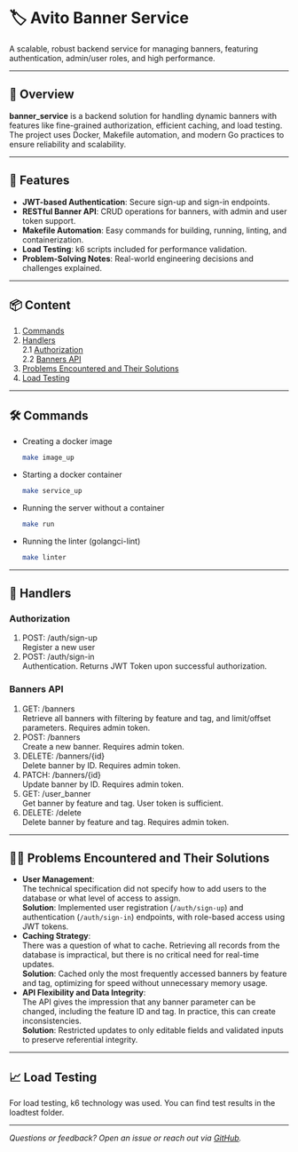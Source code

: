 # 🏷️ Avito Banner Service

A scalable, robust backend service for managing banners, featuring authentication, admin/user roles, and high performance.

---

## 🌟 Overview

**banner_service** is a backend solution for handling dynamic banners with features like fine-grained authorization, efficient caching, and load testing. The project uses Docker, Makefile automation, and modern Go practices to ensure reliability and scalability.

---

## 🚀 Features

- **JWT-based Authentication**: Secure sign-up and sign-in endpoints.
- **RESTful Banner API**: CRUD operations for banners, with admin and user token support.
- **Makefile Automation**: Easy commands for building, running, linting, and containerization.
- **Load Testing**: k6 scripts included for performance validation.
- **Problem-Solving Notes**: Real-world engineering decisions and challenges explained.

---

## 📦 Content

1. [Commands](#Commands)
2. [Handlers](#Handlers)  
    2.1 [Authorization](#Authorization)  
    2.2 [Banners API](#Banners-API)
3. [Problems Encountered and Their Solutions](#Problems-Encountered-and-Their-Solutions)
4. [Load Testing](#Load-Testing)

---

## 🛠️ Commands

- Creating a docker image
    ```bash
    make image_up
    ```
- Starting a docker container
    ```bash
    make service_up
    ```
- Running the server without a container
    ```bash
    make run
    ```
- Running the linter (golangci-lint)
    ```bash
    make linter
    ```

---

## 🔌 Handlers

### Authorization
1. POST: /auth/sign-up  
    Register a new user
2. POST: /auth/sign-in  
    Authentication. Returns JWT Token upon successful authorization.

### Banners API
1. GET: /banners  
   Retrieve all banners with filtering by feature and tag, and limit/offset parameters. Requires admin token.
2. POST: /banners  
   Create a new banner. Requires admin token.
3. DELETE: /banners/{id}  
   Delete banner by ID. Requires admin token.
4. PATCH: /banners/{id}  
   Update banner by ID. Requires admin token.
5. GET: /user_banner  
   Get banner by feature and tag. User token is sufficient.
6. DELETE: /delete  
   Delete banner by feature and tag. Requires admin token.

---

## 🧑‍💻 Problems Encountered and Their Solutions

- **User Management**:  
  The technical specification did not specify how to add users to the database or what level of access to assign.  
  **Solution**: Implemented user registration (`/auth/sign-up`) and authentication (`/auth/sign-in`) endpoints, with role-based access using JWT tokens.
- **Caching Strategy**:  
  There was a question of what to cache. Retrieving all records from the database is impractical, but there is no critical need for real-time updates.  
  **Solution**: Cached only the most frequently accessed banners by feature and tag, optimizing for speed without unnecessary memory usage.
- **API Flexibility and Data Integrity**:  
  The API gives the impression that any banner parameter can be changed, including the feature ID and tag. In practice, this can create inconsistencies.  
  **Solution**: Restricted updates to only editable fields and validated inputs to preserve referential integrity.

---

## 📈 Load Testing

For load testing, k6 technology was used. You can find test results in the loadtest folder.

---

_Questions or feedback? Open an issue or reach out via [GitHub](https://github.com/MrGummyl3ear/banner_service)._
